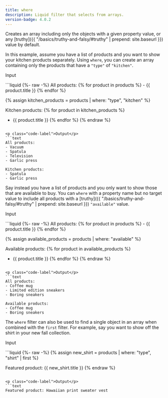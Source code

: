```yaml
---
title: where
description: Liquid filter that selects from arrays.
version-badge: 4.0.2
---
```


Creates an array including only the objects with a given property value, or any [truthy]({{ "/basics/truthy-and-falsy/#truthy" | prepend: site.baseurl }}) value by default.

In this example, assume you have a list of products and you want to show your kitchen products separately. Using `where`, you can create an array containing only the products that have a `"type"` of `"kitchen"`.

<p class="code-label">Input</p>
```liquid
{%- raw -%}
All products:
{% for product in products %}
- {{ product.title }}
{% endfor %}

{% assign kitchen_products = products | where: "type", "kitchen" %}

Kitchen products:
{% for product in kitchen_products %}
- {{ product.title }}
{% endfor %}
{% endraw %}
```

<p class="code-label">Output</p>
```text
All products:
- Vacuum
- Spatula
- Television
- Garlic press

Kitchen products:
- Spatula
- Garlic press
```

Say instead you have a list of products and you only want to show those that are available to buy. You can `where` with a property name but no target value to include all products with a [truthy]({{ "/basics/truthy-and-falsy/#truthy" | prepend: site.baseurl }}) `"available"` value.

<p class="code-label">Input</p>
```liquid
{%- raw -%}
All products:
{% for product in products %}
- {{ product.title }}
{% endfor %}

{% assign available_products = products | where: "available" %}

Available products:
{% for product in available_products %}
- {{ product.title }}
{% endfor %}
{% endraw %}
```

<p class="code-label">Output</p>
```text
All products:
- Coffee mug
- Limited edition sneakers
- Boring sneakers

Available products:
- Coffee mug
- Boring sneakers
```

The `where` filter can also be used to find a single object in an array when combined with the `first` filter. For example, say you want to show off the shirt in your new fall collection.

<p class="code-label">Input</p>
```liquid
{%- raw -%}
{% assign new_shirt = products | where: "type", "shirt" | first %}

Featured product: {{ new_shirt.title }}
{% endraw %}
```

<p class="code-label">Output</p>
```text
Featured product: Hawaiian print sweater vest
```
